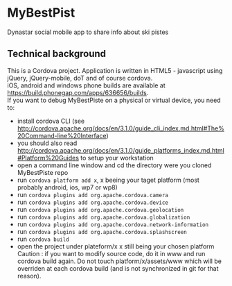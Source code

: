 MyBestPist
==========

Dynastar social mobile app to share info about ski pistes

Technical background
--------------------

This is a Cordova project. Application is written in HTML5 - javascript using jQuery, jQuery-mobile, doT and of course cordova.  
iOS, android and windows phone builds are available at https://build.phonegap.com/apps/636656/builds.  
If you want to debug MyBestPiste on a physical or virtual device, you need to:
* install cordova CLI (see http://cordova.apache.org/docs/en/3.1.0/guide_cli_index.md.html#The%20Command-line%20Interface)
* you should also read http://cordova.apache.org/docs/en/3.1.0/guide_platforms_index.md.html#Platform%20Guides to setup your workstation
* open a command line window and cd the directory were you cloned MyBestPiste repo
* run ```cordova platform add x```, x beeing your taget platform (most probably android, ios, wp7 or wp8)
* run ```cordova plugins add org.apache.cordova.camera```
* run ```cordova plugins add org.apache.cordova.device```
* run ```cordova plugins add org.apache.cordova.geolocation```
* run ```cordova plugins add org.apache.cordova.globalization```
* run ```cordova plugins add org.apache.cordova.network-information```
* run ```cordova plugins add org.apache.cordova.splashscreen```
* run ```cordova build```
* open the project under plateform/x x still being your chosen platform  
Caution : if you want to modify source code, do it in www and run cordova build again.
Do not touch platform/x/assets/www which will be overriden at each cordova build (and is not synchronized in git for that reason).
